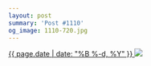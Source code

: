 ```yaml
---
layout: post
summary: 'Post #1110'
og_image: 1110-720.jpg
---
```


<p>
 <time>
  <a href="/1110">
   {{ page.date | date: "%B %-d, %Y" }}
  </a>
 </time>
 <a href="/1110">
  <img data-taken="3/15/2020" sizes="(min-width: 700px) 50vw, calc(100vw - 2rem)" src="{{ site.assets_url }}/1110-360.jpg" srcset="{{ site.assets_url }}/1110-180.jpg 180w, {{ site.assets_url }}/1110-360.jpg 360w, {{ site.assets_url }}/1110-540.jpg 540w, {{ site.assets_url }}/1110-720.jpg 720w"/>
 </a>
</p>
